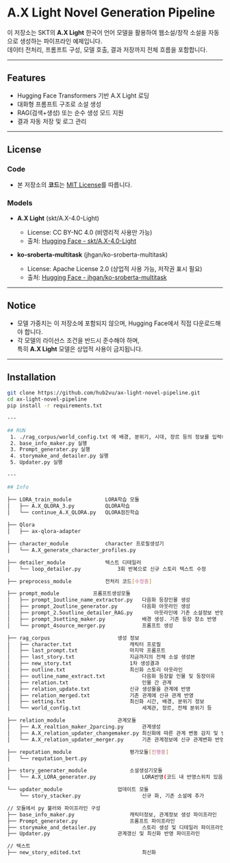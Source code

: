 # A.X Light Novel Generation Pipeline
이 저장소는 SKT의 **A.X Light** 한국어 언어 모델을 활용하여 웹소설/창작 소설을 자동으로 생성하는 파이프라인 예제입니다.  
데이터 전처리, 프롬프트 구성, 모델 호출, 결과 저장까지 전체 흐름을 포함합니다.

---

## Features
- Hugging Face Transformers 기반 A.X Light 로딩
- 대화형 프롬프트 구조로 소설 생성
- RAG(검색+생성) 또는 순수 생성 모드 지원
- 결과 자동 저장 및 로그 관리

---

## License

### Code
- 본 저장소의 **코드**는 [MIT License](LICENSE)를 따릅니다.

### Models
- **A.X Light** (skt/A.X-4.0-Light)  
  - License: CC BY-NC 4.0 (비영리적 사용만 가능)  
  - 출처: [Hugging Face - skt/A.X-4.0-Light](https://huggingface.co/skt/A.X-4.0-Light)

- **ko-sroberta-multitask** (jhgan/ko-sroberta-multitask)  
  - License: Apache License 2.0 (상업적 사용 가능, 저작권 표시 필요)  
  - 출처: [Hugging Face - jhgan/ko-sroberta-multitask](https://huggingface.co/jhgan/ko-sroberta-multitask)

---

## Notice
- 모델 가중치는 이 저장소에 포함되지 않으며, Hugging Face에서 직접 다운로드해야 합니다.
- 각 모델의 라이선스 조건을 반드시 준수해야 하며,  
  특히 **A.X Light** 모델은 상업적 사용이 금지됩니다.

---

## Installation
```bash
git clone https://github.com/hub2vu/ax-light-novel-pipeline.git
cd ax-light-novel-pipeline
pip install -r requirements.txt

---

## RUN
 1. ./rag_corpus/world_config.txt 에 배경, 분위기, 시대, 장르 등의 정보를 입력하세요.
 2. base_info_maker.py 실행
 3. Prompt_generater.py 실행
 4. storymake_and_detailer.py 실행
 5. Updater.py 실행

---

## Info

├── LORA_train_module			LORA학습 모듈
│   ├── A.X_QLORA_3.py			QLORA학습
│   └── continue_A.X_QLORA.py	QLORA점진학습		
	
├── Qlora
│   ├── ax-qlora-adapter

├── character_module			character 프로필생성기
│   └── A.X_generate_character_profiles.py

├── detailer_module				텍스트 디테일러
│   └── loop_detailer.py			3회 반복으로 신규 스토리 텍스트 수정

├── preprocess_module			전처리 코드[수정중]

├── prompt_module			프롬프트생성모듈
│   ├── prompt_1outline_name_extractor.py	다음화 등장인물 생성	
│   ├── prompt_2outline_generator.py		다음화 아웃라인 생성
│   ├── prompt_2.5outline_detailer_RAG.py		아웃라인에 기존 소설정보 반영
│   ├── prompt_3setting_maker.py			배경 생성. 기존 등장 장소 반영
│   └── prompt_4source_merger.py			프롬프트 생성

├── rag_corpus						생성 정보
│   ├── character.txt					캐릭터 프로필
│   ├── last_prompt.txt					마지막 프롬프트
│   ├── last_story.txt					지금까지의 전체 소설 생성본
│   ├── new_story.txt					1차 생성결과
│   ├── outline.txt						최신화 스토리 아웃라인
│   ├── outline_name_extract.txt			다음화 등장할 인물 및 등장이유
│   ├── relation.txt						인물 간 관계				
│   ├── relation_update.txt				신규 생성물을 관계에 반영
│   ├── relation_merged.txt				기존 관계에 신규 관계 반영
│   ├── setting.txt						최신화 시간, 배경, 분위기 정보
│   └── world_config.txt					세계관, 장르, 전체 분위기 등

├── relation_module					관계모듈
│   ├── A.X_realtion_maker_2parcing.py		관계생성	
│   ├── A.X_relation_updater_changemaker.py	최신화에 따른 관계 변동 감지 및 변화 생성
│   └── A.X_relation_updater_merger.py		기존 관계정보에 신규 관계변화 반영

├── reputation_module					평가모듈[진행중]
│   └── requtation_bert.py				

├── story_generater_module				소설생성기모듈
│   └── A.X_LORA_generater.py				LORA반영(코드 내 반영스위치 있음) 신규화 생성	

└── updater_module					업데이트 모듈
    └── story_stacker.py					신규 화, 기존 소설에 추가

// 모듈에서 py 불러와 파이프라인 구성
├── base_info_maker.py					캐릭터정보, 관계정보 생성 파이프라인
├── Prompt_generater.py					프롬프트 파이프라인
├── storymake_and_detailer.py				스토리 생성 및 디테일러 파이프라인
├── Updater.py						관계갱신 및 최신화 반영 파이프라인

// 텍스트
├── new_story_edited.txt					최신화

